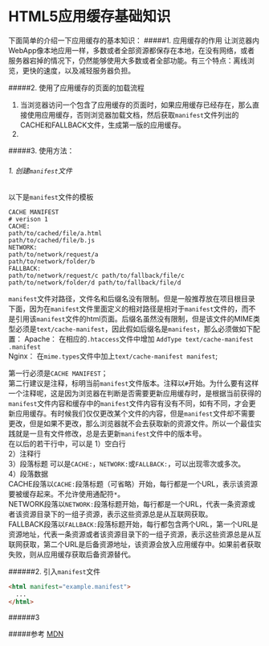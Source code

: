 HTML5应用缓存基础知识
===

下面简单的介绍一下应用缓存的基本知识：
#####1. 应用缓存的作用
让浏览器内WebApp像本地应用一样，多数或者全部资源都保存在本地，在没有网络，或者服务器宕掉的情况下，仍然能够使用大多数或者全部功能。有三个特点：离线浏览，更快的速度，以及减轻服务器负担。  

#####2. 使用了应用缓存的页面的加载流程
1. 当浏览器访问一个包含了应用缓存的页面时，如果应用缓存已经存在，那么直接使用应用缓存，否则浏览器加载文档，然后获取`manifest`文件列出的CACHE和FALLBACK文件，生成第一版的应用缓存。  
2. 

#####3. 使用方法：
###### 1. 创建`manifest`文件
以下是`manifest`文件的模板
```
CACHE MANIFEST
# verison 1
CACHE:
path/to/cached/file/a.html
path/to/cached/file/b.js
NETWORK:
path/to/network/request/a
path/to/network/folder/b
FALLBACK:
path/to/network/request/c path/to/fallback/file/c
path/to/network/folder/d path/to/fallback/file/d
```
`manifest`文件对路径，文件名和后缀名没有限制。但是一般推荐放在项目根目录下面，因为在`manifest`文件里面定义的相对路径是相对于`manifest`文件的，而不是引用该`manifest`文件的html页面。后缀名虽然没有限制，但是该文件的MIME类型必须是`text/cache-manifest`，因此假如后缀名是`manifest`，那么必须做如下配置：
Apache： 在相应的`.htaccess`文件中增加 `AddType text/cache-manifest .manifest`  
Nginx： 在`mime.types`文件中加上`text/cache-manifest manifest`;

第一行必须是`CACHE MANIFEST`；  
第二行建议是注释，标明当前`manifest`文件版本。注释以`#`开始。为什么要有这样一个注释呢，这是因为浏览器在判断是否需要更新应用缓存时，是根据当前获得的`manifest`文件内容和缓存中的`manifest`文件内容有没有不同，如有不同，才会更新应用缓存。有时候我们仅仅更改某个文件的内容，但是`manifest`文件却不需要更改，但是如果不更改，那么浏览器就不会去获取新的资源文件。所以一个最佳实践就是一旦有文件修改，总是去更新`manifest`文件中的版本号。  
在以后的若干行中，可以是
1）空白行  
2）注释行  
3）段落标题 可以是`CACHE:`，`NETWORK:`或`FALLBACK:`，可以出现零次或多次。  
4）段落数据  
CACHE段落以`CACHE:`段落标题（可省略）开始，每行都是一个URL，表示该资源要被缓存起来。不允许使用通配符`*`。  
NETWORK段落以`NETWORK:`段落标题开始，每行都是一个URL，代表一条资源或者该资源目录下的一组子资源，表示这些资源总是从互联网获取。  
FALLBACK段落以`FALLBACK:`段落标题开始，每行都包含两个URL，第一个URL是资源地址，代表一条资源或者该资源目录下的一组子资源，表示这些资源总是从互联网获取，第二个URL是后备资源地址，该资源会放入应用缓存中。如果前者获取失败，则从应用缓存获取后备资源替代。  

######2. 引入`manifest`文件
```html
<html manifest="example.manifest"> 
  ...
</html>
```

######3


#####参考
[MDN](https://developer.mozilla.org/zh-CN/docs/HTML/Using_the_application_cache)


